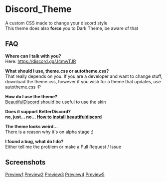 # Discord_Theme
A custom CSS made to change your discord style<br>
This theme does also **force** you to Dark Theme, be aware of that<br>

## FAQ
**Where can I talk with you?**<br>Here: https://discord.gg/J4mwTJR

**What should I use, theme.css or autotheme.css?**<br>That really depends on you. If you are a developer and want
to change stuff, download the theme.css, however if you wish for a theme that updates, use autotheme.css :P

**How do I use the theme?**<br>[BeautifulDiscord](https://github.com/beautiful-discord-community/resources/wiki/Installing-BeautifulDiscord) should be useful to use the skin

**Does it support BetterDiscord?**<br>**no, just... no... [How to install beautifuldiscord](https://github.com/beautiful-discord-community/resources/wiki/Installing-BeautifulDiscord)**

**The theme looks weird...**<br>There is a reason why it's on alpha stage ;)

**I found a bug, what do I do?**<br>Either tell me the problem or make a Pull Request / Issue</a>

## Screenshots
[Preview1](https://i.mify.pw/5d0d65.png) [Preview2](https://i.mify.pw/62161e.png) [Preview3](https://i.mify.pw/155085.png) [Preview4](https://i.mify.pw/a21aa9.png) [Preview5](https://i.mify.pw/271422.png)
